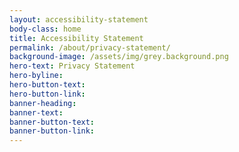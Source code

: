 ```yaml
---
layout: accessibility-statement
body-class: home
title: Accessibility Statement
permalink: /about/privacy-statement/
background-image: /assets/img/grey.background.png
hero-text: Privacy Statement
hero-byline:
hero-button-text: 
hero-button-link: 
banner-heading: 
banner-text: 
banner-button-text: 
banner-button-link: 
---
```

